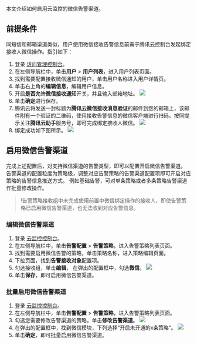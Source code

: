 本文介绍如何启用云监控的微信告警渠道。



## 前提条件

同短信和邮箱渠道类似，用户使用微信接收告警信息前需于腾讯云控制台发起绑定接收人微信操作。指引如下：

1. 登录 [访问管理控制台](https://console.cloud.tencent.com/cam)。
2. 在左侧导航栏中，单击**用户** > **用户列表**，进入用户列表页面。
3. 找到需要配置接收微信通知的用户，单击用户名称进入用户详情页。
4. 单击右上角的**编辑信息**，编辑用户信息。
5. 开启**是否允许微信接收通知**开关，并且输入邮箱地址。
![](https://main.qcloudimg.com/raw/24837e23aa9d132a1aadb0a82a66b26c.jpg)
6. 单击**确定**进行保存。
7. 腾讯云将发送一封标题为**腾讯云微信接收消息验证**的邮件到您的邮箱上，该邮件附有一个验证的二维码，使用接收告警信息的微信客户端进行扫码。按照提示关注**腾讯云助手**服务号，即可完成绑定接收人微信。
![](https://main.qcloudimg.com/raw/7aabf1a8843bf6d7bdf54a57c64f8307.jpg)
8. 绑定成功如下图所示。
![](https://main.qcloudimg.com/raw/749b2934856c58ea0449d312f3dfd2bb.png)


## 启用微信告警渠道

完成上述配置后，对支持微信渠道的告警类型，即可以配置开启微信告警渠道。
告警渠道的配置粒度为策略级，调整对应告警策略的告警渠道配置项即可开启对应策略的告警信息推送方式。
例如基础告警，可对单条策略或者多条策略告警渠道作批量修改操作。

>!告警策略接收组中未完成使用前置中微信绑定操作的接收人，即使告警策略已启用微信告警渠道，也无法收到对应告警信息。

### 编辑微信告警渠道

1. 登录 [云监控控制台](https://console.cloud.tencent.com/monitor)。
2. 在左侧导航栏中，单击**告警配置** > **告警策略**，进入告警策略列表页面。
3. 找到需要启用微信告警的策略，单击策略名称，进入策略编辑页面。
4. 下拉页面，找到**告警接收对象**配置项。
5. 勾选接收组，单击**编辑**， 在弹出的配置框中，勾选**微信**。
![](https://main.qcloudimg.com/raw/82279cceb278c75c26e2e3559e41e80f.jpg)
6. 单击**保存**，即可启用微信告警渠道。

### 批量启用微信告警渠道

1. 登录 [云监控控制台](https://console.cloud.tencent.com/monitor)。
2. 在左侧导航栏中，单击**告警配置** > **告警策略**，进入告警策略列表页面。
3. 勾选您需要修改告警渠道的策略，单击**修改告警渠道**。
	 ![](https://main.qcloudimg.com/raw/38b82999cfe19ebdfce0158e53714c55.jpg)
4. 在弹出的配置框中，找到微信模块，下列选择“开启未开通的x条策略”。
   ![](https://main.qcloudimg.com/raw/bb46fd08e1d8298647e471276fc8b0ee.png)
5. 单击**确定**，即可批量启用微信告警渠道。
